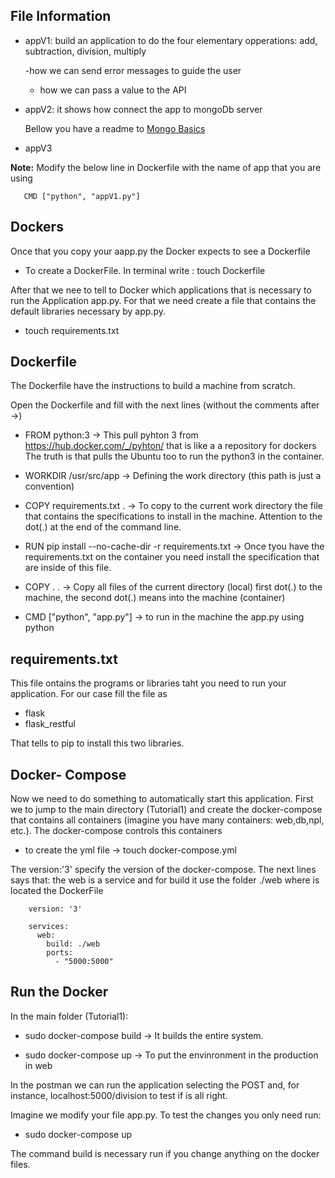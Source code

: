 ## File Information 

- appV1: build an application to do the four elementary opperations: add, subtraction, division, multiply 

    -how we can send error messages to guide the user

    - how we can pass a value to the API

- appV2: it shows how connect the app to mongoDb server 

  Bellow you have a readme to [Mongo Basics](https://github.com/njsdias/APIForDS/blob/master/Tutorial1/web/mongobasics.md)

- appV3

**Note:** 
Modify the below line in Dockerfile with the name of app that you are using

       CMD ["python", "appV1.py"]

## Dockers

Once that you copy your aapp.py the Docker expects to see a Dockerfile

- To create a DockerFile. In terminal write : touch Dockerfile

After that we nee to tell to Docker which applications that is necessary to run the Application app.py. For that we need create a file that contains the default libraries necessary by app.py.

- touch requirements.txt


## Dockerfile
The Dockerfile have the instructions to build a machine from scratch.

Open the Dockerfile and fill with the next lines (without the comments after ->)

- FROM python:3 -> This pull pyhton 3 from https://hub.docker.com/_/pyhton/ that is like a a repository for dockers
                   The truth is that pulls the Ubuntu too to run the python3 in the container.

- WORKDIR /usr/src/app -> Defining the work directory (this path is just a convention)

- COPY requirements.txt . -> To copy to the current work directory the file that contains the specifications to install in the machine. Attention to the dot(.) at the end of the command line.

- RUN pip install --no-cache-dir -r requirements.txt -> Once tyou have the requirements.txt on the container you need install the specification that are inside of this file.

- COPY . . -> Copy all files of the current directory (local) first dot(.) to the machine, the second dot(.) means into the machine (container)

- CMD ["python", "app.py"] -> to run in the machine the app.py using python
                   
## requirements.txt
This file ontains the programs or libraries taht you need to run your application. For our case fill the file as

- flask
- flask_restful

That tells to pip to install this two libraries.

## Docker- Compose
Now we need to do something to automatically start this application. First we to jump to the main directory (Tutorial1) and create the docker-compose that contains all containers (imagine you have many containers: web,db,npl, etc.). The docker-compose controls this containers

- to create the yml file -> touch docker-compose.yml

The version:'3' specify the version of the docker-compose. The next lines says that: the web is a service and for build it use the folder ./web where is located the DockerFile

        version: '3'
        
        services:
          web:
            build: ./web
            ports:
              - "5000:5000"
         
## Run the Docker
In the main folder (Tutorial1):

- sudo docker-compose build -> It builds the entire system. 

- sudo docker-compose up -> To put the envinronment in the production in web

In the postman we can run the application selecting the POST and, for instance, localhost:5000/division to test if is all right.

Imagine we modify your file app.py. To test the changes you only need run:

- sudo docker-compose up

The command build is necessary run if you change anything on the docker files.


